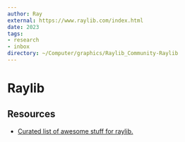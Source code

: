 ```yaml
---
author: Ray
external: https://www.raylib.com/index.html
date: 2023
tags:
- research
- inbox
directory: ~/Computer/graphics/Raylib_Community-Raylib
---
```


# Raylib

## Resources

- [Curated list of awesome stuff for raylib.](https://github.com/Rabios/awesome-raylib)
